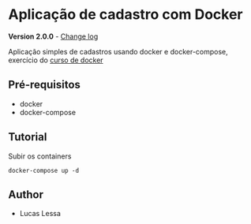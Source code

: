 # Aplicação de cadastro com Docker

**Version 2.0.0** - [Change log](CHANGELOG.md)

Aplicação simples de cadastros usando docker e docker-compose, exercício do [curso de docker](https://www.udemy.com/course/curso-docker/)

## Pré-requisitos
- docker
- docker-compose

## Tutorial

Subir os containers
```
docker-compose up -d
```
## Author
- Lucas Lessa
